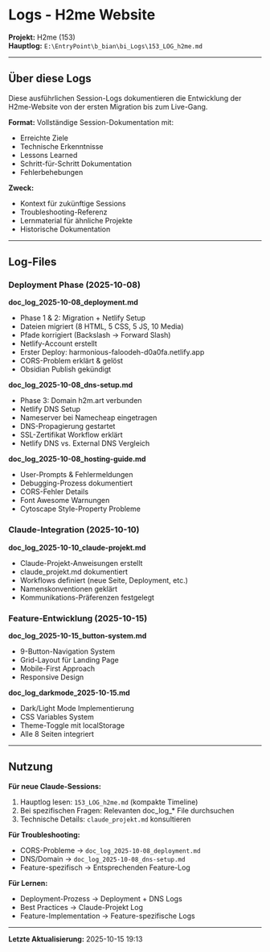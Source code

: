 # Logs - H2me Website

**Projekt:** H2me (153)  
**Hauptlog:** `E:\EntryPoint\b_bian\bi_Logs\153_LOG_h2me.md`

---

## Über diese Logs

Diese ausführlichen Session-Logs dokumentieren die Entwicklung der H2me-Website von der ersten Migration bis zum Live-Gang.

**Format:** Vollständige Session-Dokumentation mit:
- Erreichte Ziele
- Technische Erkenntnisse
- Lessons Learned
- Schritt-für-Schritt Dokumentation
- Fehlerbehebungen

**Zweck:**
- Kontext für zukünftige Sessions
- Troubleshooting-Referenz
- Lernmaterial für ähnliche Projekte
- Historische Dokumentation

---

## Log-Files

### Deployment Phase (2025-10-08)

**doc_log_2025-10-08_deployment.md**
- Phase 1 & 2: Migration + Netlify Setup
- Dateien migriert (8 HTML, 5 CSS, 5 JS, 10 Media)
- Pfade korrigiert (Backslash → Forward Slash)
- Netlify-Account erstellt
- Erster Deploy: harmonious-faloodeh-d0a0fa.netlify.app
- CORS-Problem erklärt & gelöst
- Obsidian Publish gekündigt

**doc_log_2025-10-08_dns-setup.md**
- Phase 3: Domain h2m.art verbunden
- Netlify DNS Setup
- Nameserver bei Namecheap eingetragen
- DNS-Propagierung gestartet
- SSL-Zertifikat Workflow erklärt
- Netlify DNS vs. External DNS Vergleich

**doc_log_2025-10-08_hosting-guide.md**
- User-Prompts & Fehlermeldungen
- Debugging-Prozess dokumentiert
- CORS-Fehler Details
- Font Awesome Warnungen
- Cytoscape Style-Property Probleme

### Claude-Integration (2025-10-10)

**doc_log_2025-10-10_claude-projekt.md**
- Claude-Projekt-Anweisungen erstellt
- claude_projekt.md dokumentiert
- Workflows definiert (neue Seite, Deployment, etc.)
- Namenskonventionen geklärt
- Kommunikations-Präferenzen festgelegt

### Feature-Entwicklung (2025-10-15)

**doc_log_2025-10-15_button-system.md**
- 9-Button-Navigation System
- Grid-Layout für Landing Page
- Mobile-First Approach
- Responsive Design

**doc_log_darkmode_2025-10-15.md**
- Dark/Light Mode Implementierung
- CSS Variables System
- Theme-Toggle mit localStorage
- Alle 8 Seiten integriert

---

## Nutzung

**Für neue Claude-Sessions:**
1. Hauptlog lesen: `153_LOG_h2me.md` (kompakte Timeline)
2. Bei spezifischen Fragen: Relevanten doc_log_* File durchsuchen
3. Technische Details: `claude_projekt.md` konsultieren

**Für Troubleshooting:**
- CORS-Probleme → `doc_log_2025-10-08_deployment.md`
- DNS/Domain → `doc_log_2025-10-08_dns-setup.md`
- Feature-spezifisch → Entsprechenden Feature-Log

**Für Lernen:**
- Deployment-Prozess → Deployment + DNS Logs
- Best Practices → Claude-Projekt Log
- Feature-Implementation → Feature-spezifische Logs

---

**Letzte Aktualisierung:** 2025-10-15 19:13
